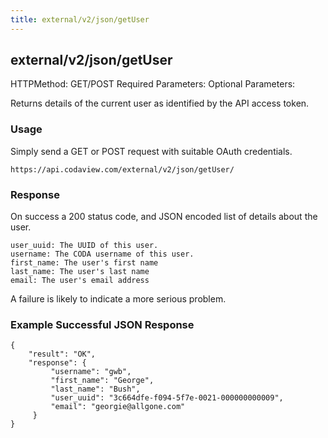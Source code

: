 ```yaml
---
title: external/v2/json/getUser
---
```

## external/v2/json/getUser

HTTPMethod: GET/POST
Required Parameters: 
Optional Parameters:

Returns details of the current user as identified by the API access token.

### Usage

Simply send a GET or POST request with suitable OAuth credentials.

`https://api.codaview.com/external/v2/json/getUser/`

### Response

On success a 200 status code, and JSON encoded list of details about the user.

    user_uuid: The UUID of this user.
    username: The CODA username of this user.
    first_name: The user's first name
    last_name: The user's last name
    email: The user's email address
                
A failure is likely to indicate a more serious problem.

### Example Successful JSON Response

    {
        "result": "OK",
        "response": {
             "username": "gwb", 
             "first_name": "George", 
             "last_name": "Bush", 
             "user_uuid": "3c664dfe-f094-5f7e-0021-000000000009", 
             "email": "georgie@allgone.com"
         }
    }


